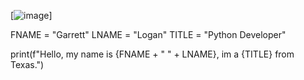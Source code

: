 [![image]([https://github.com/GarrettLogan/GarrettLogan/assets/155146114/ead85a4f-c15f-465b-bf4a-af356a086380](https://github.com/GarrettLogan/GarrettLogan/blob/main/static/assets/img/banner1.png))]


FNAME = "Garrett"
LNAME = "Logan"
TITLE = "Python Developer"

print(f"Hello, my name is {FNAME + " " + LNAME}, im a {TITLE} from Texas.")
